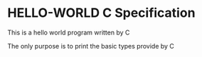 # HELLO-WORLD C Specification

This is a hello world program written by C

The only purpose is to print the basic types provide by C